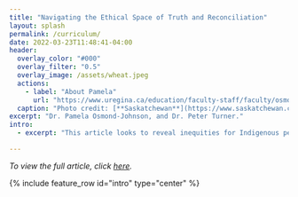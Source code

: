 ```yaml
---
title: "Navigating the Ethical Space of Truth and Reconciliation"
layout: splash
permalink: /curriculum/
date: 2022-03-23T11:48:41-04:00
header:
  overlay_color: "#000"
  overlay_filter: "0.5"
  overlay_image: /assets/wheat.jpeg
  actions:
    - label: "About Pamela"
      url: "https://www.uregina.ca/education/faculty-staff/faculty/osmond-johnson-pamela.html"
  caption: "Photo credit: [**Saskatchewan**](https://www.saskatchewan.ca/)"
excerpt: "Dr. Pamela Osmond-Johnson, and Dr. Peter Turner."
intro: 
  - excerpt: "This article looks to reveal inequities for Indigenous people in Canada. They emphasize, much like the TRC, the importance of teaching today's learners about the treatment of Indigenous people.  It is also noted that there is a lack of representation of Indigenous educators in the K-12 sector in Canada. The article goes on to outline ways in which educators are trying to include efforts of truth and reconciliation into their curriculum. The article suggest that schools are the obvious location to start organizing and sustaining Calls to Action as essential aspects of Canadian education by reframing conventional hierarchies and colonial constructs of power and leadership."

---
```

*To view the full article, click [here](https://doi.org/10.1080/03626784.2020.1715205).*

{% include feature_row id="intro" type="center" %}
